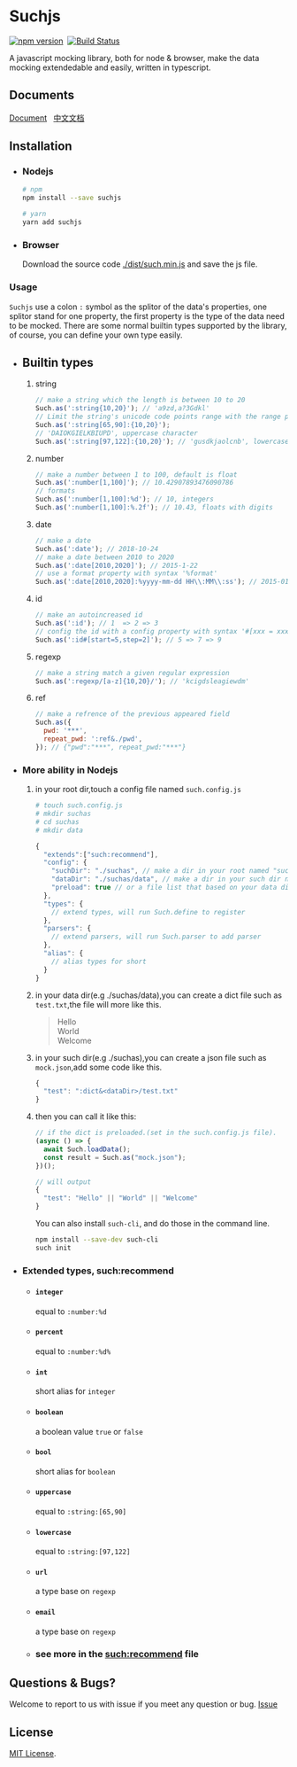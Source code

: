 # Suchjs

[![npm version](https://badge.fury.io/js/suchjs.svg)](https://badge.fury.io/js/suchjs)&nbsp;&nbsp;[![Build Status](https://travis-ci.com/suchjs/such.svg?branch=master)](https://travis-ci.com/suchjs/such)

A javascript mocking library, both for node & browser, make the data mocking extendedable and easily, written in typescript.

## Documents

[Document](https://suchjs.github.io/vp-suchjs/en) &nbsp; [中文文档](https://suchjs.github.io/vp-suchjs)

## Installation

- ### Nodejs

  ```bash
  # npm
  npm install --save suchjs

  # yarn
  yarn add suchjs

  ```

- ### Browser

  Download the source code [./dist/such.min.js](./dist/such.min.js) and save the js file.

### Usage

`Suchjs` use a colon `:` symbol as the splitor of the data's properties, one splitor stand for one property, the first property is the type of the data need to be mocked. There are some normal builtin types supported by the library, of course, you can define your own type easily.

- ## Builtin types

  1. string

     ```javascript
     // make a string which the length is between 10 to 20
     Such.as(':string{10,20}'); // 'a9zd,a?3Gdkl'
     // Limit the string's unicode code points range with the range property syntax '[min, max]'
     Such.as(':string[65,90]:{10,20}');
     // 'DAIOKGIELKBIUPD', uppercase character
     Such.as(':string[97,122]:{10,20}'); // 'gusdkjaolcnb', lowercase character
     ```

  2. number

     ```javascript
     // make a number between 1 to 100, default is float
     Such.as(':number[1,100]'); // 10.42907893476090786
     // formats
     Such.as(':number[1,100]:%d'); // 10, integers
     Such.as(':number[1,100]:%.2f'); // 10.43, floats with digits
     ```

  3. date

     ```javascript
     // make a date
     Such.as(':date'); // 2018-10-24
     // make a date between 2010 to 2020
     Such.as(':date[2010,2020]'); // 2015-1-22
     // use a format property with syntax '%format'
     Such.as(':date[2010,2020]:%yyyy-mm-dd HH\\:MM\\:ss'); // 2015-01-22 20:10:11
     ```

  4. id

     ```javascript
     // make an autoincreased id
     Such.as(':id'); // 1  => 2 => 3
     // config the id with a config property with syntax '#[xxx = xxx]'
     Such.as(':id#[start=5,step=2]'); // 5 => 7 => 9
     ```

  5. regexp

     ```javascript
     // make a string match a given regular expression
     Such.as(':regexp/[a-z]{10,20}/'); // 'kcigdsleagiewdm'
     ```

  6. ref

     ```javascript
     // make a refrence of the previous appeared field
     Such.as({
       pwd: '***',
       repeat_pwd: ':ref&./pwd',
     }); // {"pwd":"***", repeat_pwd:"***"}
     ```

- ### More ability in Nodejs

  1. in your root dir,touch a config file named `such.config.js`

     ```bash
     # touch such.config.js
     # mkdir suchas
     # cd suchas
     # mkdir data
     ```

     ```javascript
     {
       "extends":["such:recommend"],
       "config": {
         "suchDir": "./suchas", // make a dir in your root named "suchas" or other names you want.
         "dataDir": "./suchas/data", // make a dir in your such dir named "data" or other names you want.
         "preload": true // or a file list that based on your data dir,contains dict files and other json files.
       },
       "types": {
         // extend types, will run Such.define to register
       },
       "parsers": {
         // extend parsers, will run Such.parser to add parser
       },
       "alias": {
         // alias types for short
       }
     }
     ```

  2. in your data dir(e.g ./suchas/data),you can create a dict file such as `test.txt`,the file will more like this.

     > Hello  
     >  World  
     >  Welcome

  3. in your such dir(e.g ./suchas),you can create a json file such as `mock.json`,add some code like this.

     ```javascript
     {
       "test": ":dict&<dataDir>/test.txt"
     }
     ```

  4. then you can call it like this:

     ```javascript
     // if the dict is preloaded.(set in the such.config.js file).
     (async () => {
       await Such.loadData();
       const result = Such.as("mock.json");
     })();

     // will output
     {
       "test": "Hello" || "World" || "Welcome"
     }
     ```

     You can also install `such-cli`, and do those in the command line.

     ```bash
     npm install --save-dev such-cli
     such init
     ```

- ### Extended types, such:recommend

  - #### `integer`

    equal to `:number:%d`

  - #### `percent`

    equal to `:number:%d%`

  - #### `int`

    short alias for `integer`

  - #### `boolean`

    a boolean value `true` or `false`

  - #### `bool`

    short alias for `boolean`

  - #### `uppercase`

    equal to `:string:[65,90]`

  - #### `lowercase`

    equal to `:string:[97,122]`

  - #### `url`

    a type base on `regexp`

  - #### `email`

    a type base on `regexp`

  - ### see more in the [such:recommend](./src/extends/recommend.ts) file

## Questions & Bugs?

Welcome to report to us with issue if you meet any question or bug. [Issue](https://github.com/suchjs/such/issues)

## License

[MIT License](./LICENSE).
